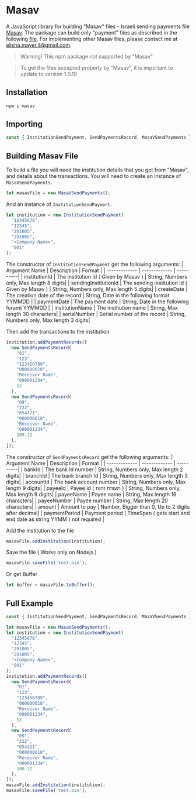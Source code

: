 # Masav
A JavaScript library for building "Masav" files - Israeli sending payments file [Masav](https://www.masav.co.il/).
The package can build only "payment" files as described in the following [file](https://www.masav.co.il/media/1987/mifrat_zikuim_msv.pdf).
For implementing other Masav files, please contact me at [elisha.mayer.il@gmail.com](mailto:elisha.mayer.il@gmail.com).
>Warning! This npm package not supported by "Masav"

>To get the files accepted properly by "Masav", it is important to update to version 1.0.10
## Installation
```bash
npm i masav
```
## Importing
```javascript
const { InstitutionSendPayment, SendPaymentsRecord, MasaVSendPayments } = require("masav");
```
## Building Masav File
To build a file you will need the institution details that you got from "Masav", and details about the transactions.
You will need to create an instance of ```MasaVSendPayments```.
```javascript
let masavFile = new MasaVSendPayments();
```
And an instance of ```InstitutionSendPayment```.
```javascript
let institution = new InstitutionSendPayment(
  "12345678",
  "12345",
  "201005",
  "201005",
  "<Company-Name>",
  "001"
);
```
The constructor of ```InstitutionSendPayment``` get the following arguments:
| Argument Name  | Description | Format     |
| ------------- | ------------- | ----------|
| institutionId  | The institution Id ( Given by Masav )  | String, Numbers only, Max length 8 digits|
| sendingInstitutionId  | The sending institution Id ( Given by Masav )  | String, Numbers only, Max length 5 digits|
| createDate  | The creation date of the record  | String, Date in the following format YYMMDD |
| paymentDate  | The payment date  | String, Date in the following foramt YYMMDD |
| institutionName  | The institution name  | String, Max length 30 characters|
| serialNumber  | Serial number of the record  | String, Numbers only, Max length 3 digits|

Then add the transactions to the institution
```javascript
institution.addPaymentRecords([
  new SendPaymentsRecord(
    "01",
    "123",
    "123456789",
    "000000018",
    "Receiver Name",
    "000001234",
    12
  ),
  new SendPaymentsRecord(
    "09",
    "222",
    "654321",
    "000000018",
    "Receiver Name",
    "000001234",
    100.12
  ),
]);
```
The constructor of ```SendPaymentsRecord``` get the following arguments:
| Argument Name  | Description | Format     |
| ------------- | ------------- | ----------|
| bankId  | The bank Id number  | String, Numbers only, Max length 2 digits|
| branchId  | The bank branch Id  | String, Numbers only, Max length 3 digits|
| accountId  | The bank account number  | String, Numbers only, Max length 9 digits|
| payeeId  | Payee id ( תעודת זהות )  | String, Numbers only, Max length 9 digits|
| payeeName  | Payee name  | String, Max length 16 characters|
| payeeNumber  | Payee number  | String, Max length 20 characters|
| amount  | Amount to pay  | Number, Bigger than 0, Up to 2 digits after decimal|
| paymentPeriod  | Payment period  | TimeSpan ( gets start and end date as string YYMM ) not required |

Add the institution to the file
```javascript
masavFile.addInstitution(institution);
```
Save the file ( Works only on Nodejs )
```javascript
masavFile.saveFile('test.bin');
```
Or get Buffer
```javascript
let buffer = masavFile.toBuffer();
```
## Full Example
```javascript
const { InstitutionSendPayment, SendPaymentsRecord, MasaVSendPayments } = require("masav");

let masavFile = new MasaVSendPayments();
let institution = new InstitutionSendPayment(
  "12345678",
  "12345",
  "201005",
  "201005",
  "<Company-Name>",
  "001"
);
institution.addPaymentRecords([
  new SendPaymentsRecord(
    "01",
    "123",
    "123456789",
    "000000018",
    "Receiver Name",
    "000001234",
    12
  ),
  new SendPaymentsRecord(
    "09",
    "222",
    "654321",
    "000000018",
    "Receiver Name",
    "000001234",
    100.12
  ),
]);
masavFile.addInstitution(institution);
masavFile.saveFile('test.bin');
```
